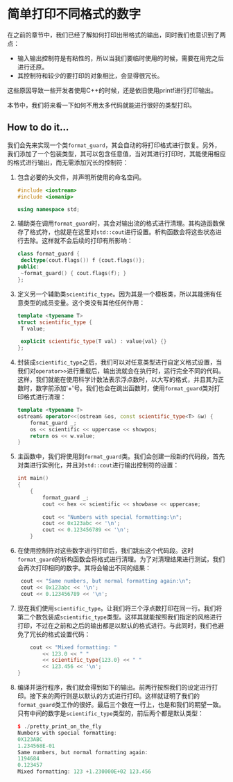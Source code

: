 # 简单打印不同格式的数字

在之前的章节中，我们已经了解如何打印出带格式的输出，同时我们也意识到了两点：

- 输入输出控制符是有粘性的，所以当我们要临时使用的时候，需要在用完之后进行还原。
- 其控制符和较少的要打印的对象相比，会显得很冗长。

这些原因导致一些开发者使用C++的时候，还是依旧使用printf进行打印输出。

本节中，我们将来看一下如何不用太多代码就能进行很好的类型打印。

## How to do it...

我们会先来实现一个类`format_guard`，其会自动的将打印格式进行恢复。另外，我们添加了一个包装类型，其可以包含任意值，当对其进行打印时，其能使用相应的格式进行输出，而无需添加冗长的控制符：

1. 包含必要的头文件，并声明所使用的命名空间。

   ```c++
   #include <iostream>
   #include <iomanip>
   
   using namespace std; 
   ```

2. 辅助类在调用`format_guard`时，其会对输出流的格式进行清理。其构造函数保存了格式符，也就是在这里对`std::cout`进行设置。析构函数会将这些状态进行去除。这样就不会后续的打印有所影响：

   ```c++
   class format_guard {
   	decltype(cout.flags()) f {cout.flags()};
   public:
   	~format_guard() { cout.flags(f); }
   };
   ```

3. 定义另一个辅助类`scientific_type`。因为其是一个模板类，所以其能拥有任意类型的成员变量。这个类没有其他任何作用：

   ```c++
   template <typename T>
   struct scientific_type {
   	T value;
       
   	explicit scientific_type(T val) : value{val} {}
   };
   ```

4. 封装成`scientific_type`之后，我们可以对任意类型进行自定义格式设置，当我们对`operator>>`进行重载后，输出流就会在执行时，运行完全不同的代码。这样，我们就能在使用科学计数法表示浮点数时，以大写的格式，并且其为正数时，数字前添加'+'号。我们也会在跳出函数时，使用`format_guard`类对打印格式进行清理：

   ```c++
   template <typename T>
   ostream& operator<<(ostream &os, const scientific_type<T> &w) {
       format_guard _;
       os << scientific << uppercase << showpos;
       return os << w.value;
   }
   ```

5. 主函数中，我们将使用到`format_guard`类。我们会创建一段新的代码段，首先对类进行实例化，并且对`std::cout`进行输出控制符的设置：

   ```c++
   int main()
   {
       {
           format_guard _;
           cout << hex << scientific << showbase << uppercase;
           
           cout << "Numbers with special formatting:\n";
           cout << 0x123abc << '\n';
           cout << 0.123456789 << '\n';
       }
   ```

6. 在使用控制符对这些数字进行打印后，我们跳出这个代码段。这时`format_guard`的析构函数会将格式进行清理。为了对清理结果进行测试，我们会再次打印相同的数字。其将会输出不同的结果：

   ```c++
   	cout << "Same numbers, but normal formatting again:\n";
   	cout << 0x123abc << '\n';
   	cout << 0.123456789 << '\n';
   ```

7. 现在我们使用`scientific_type`。让我们将三个浮点数打印在同一行。我们将第二个数包装成`scientific_type`类型。这样其就能按照我们指定的风格进行打印，不过在之前和之后的输出都是以默认的格式进行。与此同时，我们也避免了冗长的格式设置代码：

   ```c++
       cout << "Mixed formatting: "
           << 123.0 << " "
           << scientific_type{123.0} << " "
           << 123.456 << '\n';
   }
   ```

8. 编译并运行程序，我们就会得到如下的输出。前两行按照我们的设定进行打印。接下来的两行则是以默认的方式进行打印。这样就证明了我们的`format_guard`类工作的很好。最后三个数在一行上，也是和我们的期望一致。只有中间的数字是`scientific_type`类型的，前后两个都是默认类型：

   ```c++
   $ ./pretty_print_on_the_fly
   Numbers with special formatting:
   0X123ABC
   1.234568E-01
   Same numbers, but normal formatting again:
   1194684
   0.123457
   Mixed formatting: 123 +1.230000E+02 123.456
   ```

   